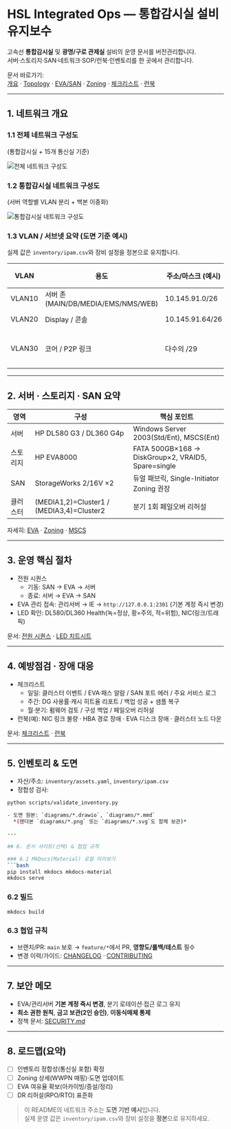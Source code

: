 # HSL Integrated Ops — 통합감시실 설비 유지보수

고속선 **통합감시실** 및 **광명/구로 관제실** 설비의 운영 문서를 버전관리합니다.  
서버·스토리지·SAN·네트워크·SOP/런북·인벤토리를 한 곳에서 관리합니다.

문서 바로가기:  
[개요](docs/overview/system-summary.md) · [Topology](docs/overview/topology.md) · [EVA/SAN](docs/storage/eva-overview.md) · [Zoning](docs/storage/zoning-policy.md) · [체크리스트](docs/operations/maintenance-checklists.md) · [런북](docs/operations/incident-runbooks.md)

---

## 1. 네트워크 개요

### 1.1 전체 네트워크 구성도
(통합감시실 + 15개 통신실 기준)

![전체 네트워크 구성도](diagrams/전체네트워크구성도.png)

### 1.2 통합감시실 네트워크 구성도
(서버 역할별 VLAN 분리 + 백본 이중화)

![통합감시실 네트워크 구성도](diagrams/통합감시실-네트워크-구성도.png)

### 1.3 VLAN / 서브넷 요약 (도면 기준 예시)
실제 값은 `inventory/ipam.csv`와 장비 설정을 정본으로 유지합니다.

| VLAN   | 용도                                | 주소/마스크 (예시) | 게이트웨이 (예시) | 비고            |
|--------|-------------------------------------|--------------------|------------------|-----------------|
| VLAN10 | 서버 존 (MAIN/DB/MEDIA/EMS/NMS/WEB) | 10.145.91.0/26     | 10.145.91.1      | VRRP VIP        |
| VLAN20 | Display / 콘솔                      | 10.145.91.64/26    | 10.145.91.65     | VRRP VIP        |
| VLAN30 | 코어 / P2P 링크                     | 다수의 /29         | -                | 코어–L3–FW–BB   |

---

## 2. 서버 · 스토리지 · SAN 요약

| 영역   | 구성                                  | 핵심 포인트                                         |
|--------|---------------------------------------|------------------------------------------------------|
| 서버   | HP DL580 G3 / DL360 G4p               | Windows Server 2003(Std/Ent), MSCS(Ent)             |
| 스토리지 | HP EVA8000                           | FATA 500GB×168 → DiskGroup×2, VRAID5, Spare=single  |
| SAN    | StorageWorks 2/16V ×2                 | 듀얼 패브릭, Single-Initiator Zoning 권장           |
| 클러스터 | (MEDIA1,2)=Cluster1 / (MEDIA3,4)=Cluster2 | 분기 1회 페일오버 리허설                           |

자세히: [EVA](docs/storage/eva-overview.md) · [Zoning](docs/storage/zoning-policy.md) · [MSCS](docs/cluster/mscs-cluster.md)

---

## 3. 운영 핵심 절차

- 전원 시퀀스  
  - 기동: SAN → EVA → 서버  
  - 종료: 서버 → EVA → SAN
- EVA 관리 접속: 관리서버 → IE → `http://127.0.0.1:2301` (기본 계정 즉시 변경)
- LED 확인: DL580/DL360 Health(녹=정상, 황=주의, 적=위험), NIC(링크/트래픽)

문서: [전원 시퀀스](docs/operations/power-sequence.md) · [LED 치트시트](docs/hardware/led-cheatsheet.md)

---

## 4. 예방점검 · 장애 대응

- 체크리스트  
  - 일일: 클러스터 이벤트 / EVA·패스 알람 / SAN 포트 에러 / 주요 서비스 로그  
  - 주간: DG 사용률·캐시 히트율 리포트 / 백업 성공 + 샘플 복구  
  - 월·분기: 펌웨어 검토 / 구성 백업 / 페일오버 리허설
- 런북(예): NIC 링크 불량 · HBA 경로 장애 · EVA 디스크 장애 · 클러스터 노드 다운

문서: [체크리스트](docs/operations/maintenance-checklists.md) · [런북](docs/operations/incident-runbooks.md)

---

## 5. 인벤토리 & 도면

- 자산/주소: `inventory/assets.yaml`, `inventory/ipam.csv`
- 정합성 검사:

```bash
python scripts/validate_inventory.py

- 도면 원본: `diagrams/*.drawio`, `diagrams/*.mmd`  
  *(렌더본 `diagrams/*.png` 또는 `diagrams/*.svg`도 함께 보관)*

---

## 6. 문서 사이트(선택) & 협업 규칙

### 6.1 MkDocs(Material) 로컬 미리보기
```bash
pip install mkdocs mkdocs-material
mkdocs serve
```

### 6.2 빌드
```bash
mkdocs build
```

### 6.3 협업 규칙
- 브랜치/PR: `main` 보호 → `feature/*`에서 PR, **영향도/롤백/테스트** 필수
- 변경 이력/가이드: [CHANGELOG](CHANGELOG.md) · [CONTRIBUTING](CONTRIBUTING.md)

---

## 7. 보안 메모
- EVA/관리서버 **기본 계정 즉시 변경**, 분기 로테이션·접근 로그 유지
- **최소 권한 원칙**, **금고 보관(2인 승인)**, **이동식매체 통제**
- 정책 문서: [SECURITY.md](SECURITY.md)

---

## 8. 로드맵(요약)
- [ ] 인벤토리 정합성(통신실 포함) 확정
- [ ] Zoning 상세(WWPN 매핑)·도면 업데이트
- [ ] EVA 여유율 확보(아카이빙/증설/정리)
- [ ] DR 리허설(RPO/RTO) 표준화

> 이 README의 네트워크 주소는 **도면 기반 예시**입니다.  
> 실제 운영 값은 `inventory/ipam.csv`와 장비 설정을 **정본**으로 유지하세요.

